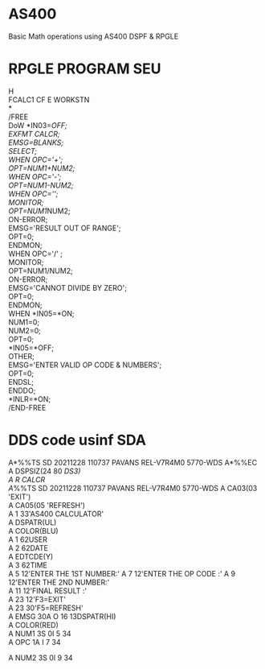 # AS400
Basic Math operations using AS400 DSPF &amp; RPGLE


# RPGLE PROGRAM SEU
H                                                      
FCALC1     CF   E             WORKSTN                  
 *                                                     
 /FREE                                                 
  DoW *IN03=*OFF;                                      
   EXFMT CALCR;                                        
   EMSG=*BLANKS;                                       
   SELECT;                                             
   WHEN OPC='+';                                       
    OPT=NUM1+NUM2;                                     
   WHEN OPC='-';                                       
    OPT=NUM1-NUM2;                                     
   WHEN OPC='*';                                       
    MONITOR;                                           
     OPT=NUM1*NUM2;                                    
    ON-ERROR;             
      EMSG='RESULT OUT OF RANGE';                 
 OPT=0;                                      
ENDMON;                                      
WHEN OPC='/'  ;                              
 MONITOR;                                    
   OPT=NUM1/NUM2;                            
 ON-ERROR;                                   
  EMSG='CANNOT DIVIDE BY ZERO';              
  OPT=0;                 
   ENDMON;                                          
 WHEN *IN05=*ON;                                   
  NUM1=0;                                          
  NUM2=0;                                          
  OPT=0;                                           
  *IN05=*OFF;                                      
 OTHER;                                            
  EMSG='ENTER VALID OP CODE & NUMBERS';            
  OPT=0;                                           
 ENDSL;                                         
 ENDDO;                                          
 *INLR=*ON;                                       
/END-FREE     


# DDS code usinf SDA
 A*%%TS  SD  20211228  110737  PAVANS      REL-V7R4M0  5770-WDS 
 A*%%EC                                                         
 A                                      DSPSIZ(24 80 *DS3)      
 A          R CALCR                                             
 A*%%TS  SD  20211228  110737  PAVANS      REL-V7R4M0  5770-WDS 
 A                                      CA03(03 'EXIT')         
 A                                      CA05(05 'REFRESH')      
 A                                  1 33'AS400 CALCULATOR'      
 A                                      DSPATR(UL)              
 A                                      COLOR(BLU)              
 A                                  1 62USER                    
 A                                  2 62DATE                    
 A                                      EDTCDE(Y)               
 A                                  3 62TIME                    
 A                                  5 12'ENTER THE 1ST NUMBER:' 
 A                                  7 12'ENTER THE OP CODE   :' 
 A                                  9 12'ENTER THE 2ND NUMBER:'  
 A                                 11 12'FINAL RESULT        :'  
 A                                 23 12'F3=EXIT'                
 A                                 23 30'F5=REFRESH'             
 A            EMSG          30A  O 16 13DSPATR(HI)               
 A                                      COLOR(RED)               
 A            NUM1           3S 0I  5 34                         
 A            OPC            1A  I  7 34                         
 
 
 A            NUM2           3S 0I  9 34                         
